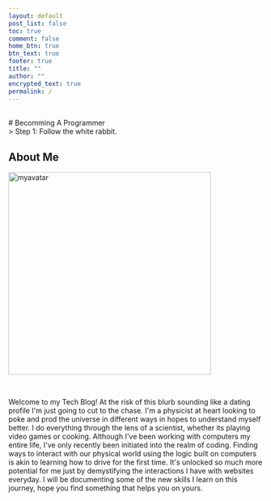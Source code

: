 ```yaml
---
layout: default
post_list: false
toc: true
comment: false
home_btn: true
btn_text: true
footer: true
title: ""
author: ""
encrypted_text: true
permalink: /
---
```

<br>
# Becomming A Programmer

<br>
> Step 1: Follow the white rabbit.

## About Me
<p><img src="http://localhost:4000/code_blog//src/assets/img/pkmntrainer.png" alt="myavatar" height="400" /></p>
<br>
 
 Welcome to my Tech Blog! At the risk of this blurb sounding like a dating profile I'm just going to cut to the chase. I'm a physicist at heart looking to poke and prod the universe in different ways in hopes to understand myself better. I do everything through the lens of a scientist, whether its playing video games or cooking. Although I've been working with computers my entire life, I've only recently been initiated into the realm of coding. Finding ways to interact with our physical world using the logic built on computers is akin to learning how to drive for the first time. It's unlocked so much more potential for me just by demystifying the interactions I have with websites everyday. I will be documenting some of the new skills I learn on this journey, hope you find something that helps you on yours.  




<!-- Interesting bit of math code I will study later
$$  
\mathbf{V}_1 \times \mathbf{V}_2 =  \begin{vmatrix}
\mathbf{i} & \mathbf{j} & \mathbf{k} \\
\frac{\partial X}{\partial u} &  \frac{\partial Y}{\partial u} & 0 \\
\frac{\partial X}{\partial v} &  \frac{\partial Y}{\partial v} & 0 \\
\end{vmatrix}
$$  -->





